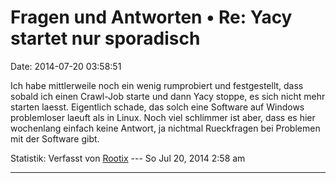 Fragen und Antworten • Re: Yacy startet nur sporadisch
======================================================

Date: 2014-07-20 03:58:51

Ich habe mittlerweile noch ein wenig rumprobiert und festgestellt, dass
sobald ich einen Crawl-Job starte und dann Yacy stoppe, es sich nicht
mehr starten laesst. Eigentlich schade, das solch eine Software auf
Windows problemloser laeuft als in Linux. Noch viel schlimmer ist aber,
dass es hier wochenlang einfach keine Antwort, ja nichtmal Rueckfragen
bei Problemen mit der Software gibt.

Statistik: Verfasst von
[Rootix](http://forum.yacy-websuche.de/memberlist.php?mode=viewprofile&u=9442)
--- So Jul 20, 2014 2:58 am

------------------------------------------------------------------------
